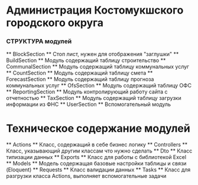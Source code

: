 # Администрация Костомукшского городского округа
### СТРУКТУРА модулей

** BlockSection ** Стоп лист, нужен для отображения "заглушки"
** BuildSection ** Модуль содержащий таблицу строительство
** CommunalSection ** Модуль содержащий таблицу коммунальных услуг
** CountSection ** Модуль содержащий таблицу смета
** ForecastSection ** Модуль содержащий таблицу прогноза коммунальных услуг
** OfsSection ** Модуль содержащий таблицу ОФС
** ReportingSection ** Модуль контролирующий работу сайта с отчетностью
** TaxSection ** Модуль содержащий таблицу загрузки информации из ФНС
** UserSection ** Вспомогательный модуль

# Техническое содержание модулей

** Actions ** Класс, содержащий в себе бизнес логику
** Controllers ** Класс, указывающий другим классам что нужно сделать
** Dto ** Класс типизации данных
** Exports ** Класс для работы с библиотекой Excel
** Models ** Модель содержащая базовые настройки таблицы и связи (Eloquent)
** Requests ** Класс валидации данных
** Tasks ** Класс для разгрузки класса Actions, выполняет вспомогательные задачи